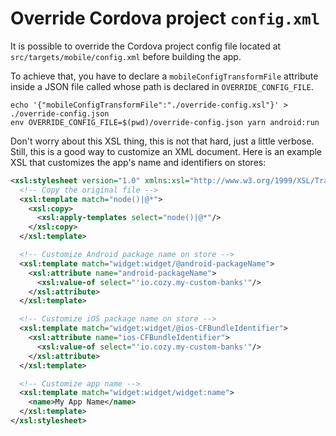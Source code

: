 # Override Cordova project `config.xml`

It is possible to override the Cordova project config file located at
`src/targets/mobile/config.xml` before building the app.

To achieve that, you have to declare a `mobileConfigTransformFile`
attribute inside a JSON file called whose path is declared in
`OVERRIDE_CONFIG_FILE`.

```
echo '{"mobileConfigTransformFile":"./override-config.xsl"}' > ./override-config.json
env OVERRIDE_CONFIG_FILE=$(pwd)/override-config.json yarn android:run
```

Don't worry about this XSL thing, this is not that hard, just a little verbose.
Still, this is a good way to customize an XML document. Here is an example XSL
that customizes the app's name and identifiers on stores:

```xml
<xsl:stylesheet version="1.0" xmlns:xsl="http://www.w3.org/1999/XSL/Transform" xmlns:widget="http://www.w3.org/ns/widgets">
  <!-- Copy the original file -->
  <xsl:template match="node()|@*">
    <xsl:copy>
      <xsl:apply-templates select="node()|@*"/>
    </xsl:copy>
  </xsl:template>

  <!-- Customize Android package name on store -->
  <xsl:template match="widget:widget/@android-packageName">
    <xsl:attribute name="android-packageName">
      <xsl:value-of select="'io.cozy.my-custom-banks'"/>
    </xsl:attribute>
  </xsl:template>

  <!-- Customize iOS package name on store -->
  <xsl:template match="widget:widget/@ios-CFBundleIdentifier">
    <xsl:attribute name="ios-CFBundleIdentifier">
      <xsl:value-of select="'io.cozy.my-custom-banks'"/>
    </xsl:attribute>
  </xsl:template>

  <!-- Customize app name -->
  <xsl:template match="widget:widget/widget:name">
    <name>My App Name</name>
  </xsl:template>
</xsl:stylesheet>
```
